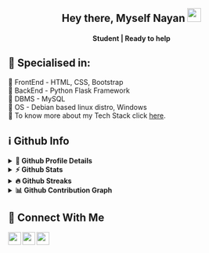 <h2 align="center">
  Hey there, Myself Nayan <img src="https://media.giphy.com/media/hvRJCLFzcasrR4ia7z/giphy.gif" width="28"><br>
</h2>
<h4 align='center'>
  Student | Ready to help
</h4>

<h2>🥇 Specialised in:</h2><p>
🔸 FrontEnd - HTML, CSS, Bootstrap
<br>🔸 BackEnd - Python Flask Framework
<br>🔸 DBMS - MySQL
<br>🔸 OS - Debian based linux distro, Windows
<br>🔸 To know more about my Tech Stack click <a href='https://nayanm.me/#:~:text=My%20Tech%20Stack'>here</a>.
</p>

## ℹ️ Github Info
<details>
  <summary><b>🔎 Github Profile Details</b></summary>
  <p align="center"><img height="180em" src="https://github-profile-summary-cards.vercel.app/api/cards/profile-details?username=nayanm9&theme=github_dark" alt="nayanm9" align = "center"/></p>
</details>
<details>
   <summary><b>⚡ Github Stats</b></summary>
  <p align="center"><img width="45%" height="180em" src="https://github-readme-stats.vercel.app/api?username=nayanm9&hide_border=true&count_private=true&show_icons=true&theme=radical&title_color=00ffbd" alt="nayanm9" align = "center"/>
  <img width="45%" height="180em" src="https://github-readme-stats.vercel.app/api/top-langs?username=nayanm9&show_icons=true&locale=en&layout=compact&hide_border=true&theme=radical&title_color=00ffbd" alt="nayanm9" align = "center"/></p>
</details>
<details>
  <summary><b>🔥 Github Streaks</b></summary>
  <p align="center"><img src="https://github-readme-streak-stats.herokuapp.com/?user=nayanm9&theme=black-ice&hide_border=true&stroke=0000&background=0D1117&ring=00b284&fire=00ffbd&currStreakLabel=00ffbd" alt="nayanm9" /></p>
</details>
<details>
  <summary><b>📊 Github Contribution Graph</b></summary>
  <p align="center"<a href="#"><img alt="Nayan M's Activity Graph" src="https://activity-graph.herokuapp.com/graph?username=nayanm9&bg_color=0D1117&color=00c2ff&line=00ffbd&point=b2ffeb&hide_border=true&" /></a></p>
</details>

## :raised_hands: Connect With Me
<a href="https://twitter.com/nayanm9_">
  <img align="left" width="26px" src="https://user-images.githubusercontent.com/96513736/158937420-13cd78ca-b3dc-4468-bbfc-517ae35fc749.png" />
</a>
<a href="https://www.instagram.com/nayanm9_">
  <img align="left" width="26px" src="https://user-images.githubusercontent.com/96513736/158937160-a918c437-6e29-4ad1-82f6-a836cfd7429c.png" />
</a>
<a href="mailto:contact@nayanm.me">
  <img align="left" width="26px" src="https://user-images.githubusercontent.com/96513736/158937308-6786e965-4f30-473f-8de5-062368a5301c.png" />
</a>
